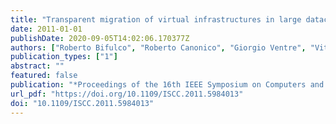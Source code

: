```yaml
---
title: "Transparent migration of virtual infrastructures in large datacenters for Cloud computing"
date: 2011-01-01
publishDate: 2020-09-05T14:02:06.170377Z
authors: ["Roberto Bifulco", "Roberto Canonico", "Giorgio Ventre", "Vittorio Manetti"]
publication_types: ["1"]
abstract: ""
featured: false
publication: "*Proceedings of the 16th IEEE Symposium on Computers and Communications, ISCC 2011, Kerkyra, Corfu, Greece, June 28 - July 1, 2011*"
url_pdf: "https://doi.org/10.1109/ISCC.2011.5984013"
doi: "10.1109/ISCC.2011.5984013"
---
```



